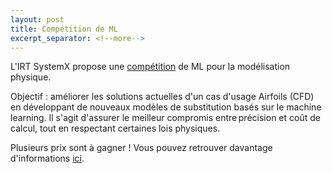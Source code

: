 ```yaml
---
layout: post
title: Compétition de ML
excerpt_separator: <!--more-->
---
```

L'IRT SystemX propose une [compétition](https://ml-for-physical-simulation-challenge.irt-systemx.fr/) de ML pour la modélisation physique.

<!--more-->
Objectif : améliorer les solutions actuelles d'un cas d'usage Airfoils (CFD) en développant de nouveaux modèles de substitution basés sur le machine learning. Il s'agit d'assurer le meilleur compromis entre précision et coût de calcul, tout en respectant certaines lois physiques.

Plusieurs prix sont à gagner ! Vous pouvez retrouver davantage d'informations [ici](https://www.linkedin.com/posts/institut-de-recherche-technologique-systemx_machinelearning-sciml-cfd-activity-7120020082457501696-Y39P/?utm_source=share&utm_medium=member_desktop).

